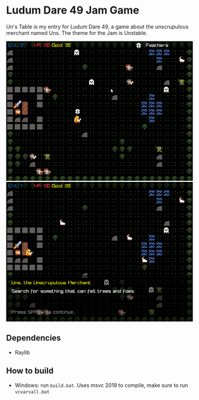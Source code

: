# Ludum Dare 49 Jam Game

Un's Table is my entry for Ludum Dare 49, a game about the unscrupulous merchant named Uns. The theme for the Jam is Unstable.

![LD49 0](https://github.com/rytc/ld49/blob/main/screenshots/ld49_0.png)
![LD49 1](https://github.com/rytc/ld49/blob/main/screenshots/ld49_1.png)


## Dependencies
* Raylib

## How to build
* Windows: run `build.bat`. Uses msvc 2019 to compile, make sure to run `vcvarsall.bat`


